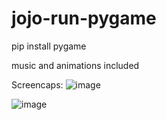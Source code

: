 ﻿# jojo-run-pygame

pip install pygame

music and animations included

Screencaps:
![image](https://github.com/zaid42005/jojo-run-pygame/assets/66367657/d06a121e-1f15-4cf3-8a60-6253ed1f1351)

![image](https://github.com/zaid42005/jojo-run-pygame/assets/66367657/6c04f3a4-e5e0-4a56-b1c9-c2d3215c91b1)

